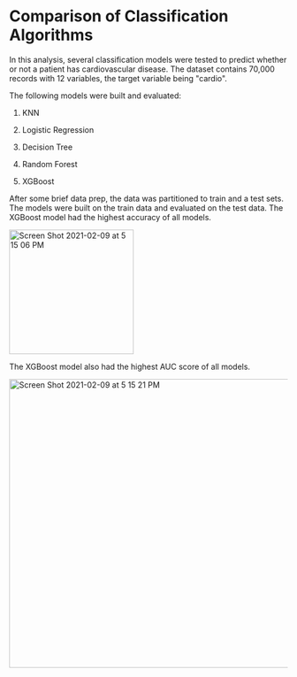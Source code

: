# Comparison of Classification Algorithms

In this analysis, several classification models were tested to predict whether or not a patient has cardiovascular disease.  The dataset contains 70,000 records with 12 variables, the target variable being "cardio".

The following models were built and evaluated:

1. KNN

2. Logistic Regression

3. Decision Tree

4. Random Forest

5. XGBoost

After some brief data prep, the data was partitioned to train and a test sets.  The models were built on the train data and evaluated on the test data.  The XGBoost model had the highest accuracy of all models.

<img width="225" alt="Screen Shot 2021-02-09 at 5 15 06 PM" src="https://user-images.githubusercontent.com/56644186/107436876-24678900-6afc-11eb-96db-0f6c0510a4d3.png">

The XGBoost model also had the highest AUC score of all models.

<img width="522" alt="Screen Shot 2021-02-09 at 5 15 21 PM" src="https://user-images.githubusercontent.com/56644186/107438235-2df1f080-6afe-11eb-9d49-1261d7e9c682.png">
